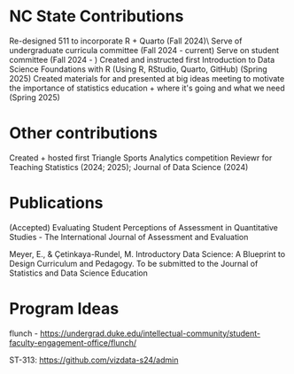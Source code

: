 # NC State Contributions

Re-designed 511 to incorporate R + Quarto (Fall 2024)\\
Serve of undergraduate curricula committee (Fall 2024 - current)
Serve on student committee (Fall 2024 - )
Created and instructed first Introduction to Data Science Foundations with R (Using R, RStudio, Quarto, GitHub) (Spring 2025)
Created materials for and presented at big ideas meeting to motivate the importance of statistics education + where it's going and what we need (Spring 2025)

# Other contributions 

Created + hosted first Triangle Sports Analytics competition 
Reviewr for Teaching Statistics (2024; 2025); Journal of Data Science (2024)

# Publications 

(Accepted) Evaluating Student Perceptions of Assessment in Quantitative Studies - The International Journal of Assessment and Evaluation

Meyer, E., & Çetinkaya-Rundel, M. Introductory Data Science: A Blueprint to Design Curriculum and Pedagogy. To be submitted to the Journal of Statistics and Data Science Education



# Program Ideas 

flunch - https://undergrad.duke.edu/intellectual-community/student-faculty-engagement-office/flunch/

ST-313: https://github.com/vizdata-s24/admin
